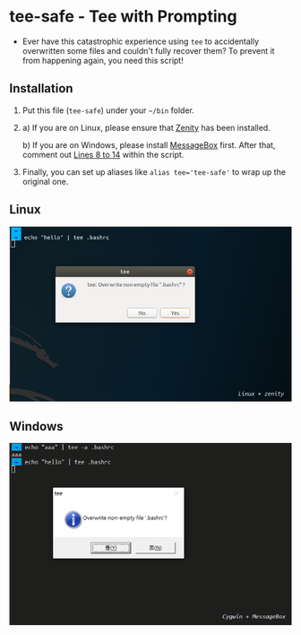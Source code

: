 # tee-safe - Tee with Prompting

- Ever have this catastrophic experience using `tee` to accidentally overwritten some files and couldn't fully recover them? To prevent it from happening again, you need this script!


## Installation

  1. Put this file (`tee-safe`) under your `~/bin` folder.
  
  2. a) If you are on Linux, please ensure that [Zenity](https://packages.ubuntu.com/search?keywords=zenity) has been installed.

     b) If you are on Windows, please install [MessageBox](https://github.com/davidhcefx/Windows-MessageBox-for-Cmd) first. After that, comment out [Lines 8 to 14](https://github.com/davidhcefx/My-Bash-Scripts/blob/d7eacbb2fffa5d9c84b25831dbbfb76071028261/tee-safe%20-%20Tee%20with%20Prompting/tee-safe#L8-L14) within the script.

  3. Finally, you can set up aliases like `alias tee='tee-safe'` to wrap up the original one.

## Linux

<img src="scnshot.png" width=600>

## Windows

<img src="scnshot2.png" width=600>

